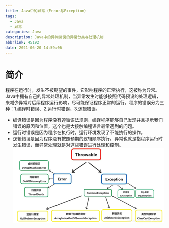 ```yaml
---
title: Java中的异常（Error与Exception）
tags:
  - Java
  - 异常
categories: Java
description: Java中的异常常见的异常分类与处理机制
abbrlink: 45192
date: 2021-06-20 14:59:06
---
```

# 简介
程序在运行时，发生不被期望的事件，它影响程序的正常执行，这被称为异常。Java中拥有自己的异常处理机制，当异常发生时能够按照代码预设的处理逻辑，来减少异常对后续程序运行影响，尽可能保证程序正常的运行。程序的错误分为三种：1.编译时错误、2.运行时错误、3.逻辑错误。
* 编译错误是因为程序没有遵循语法规则，编译程序能够自己发现并且提示我们错误的原因和位置，这个也是大接触编程语言最常遇到的问题。
* 运行时错误是因为程序在执行时，运行环境发现了不能执行的操作。
* 逻辑错误是因为程序没有按照预期的逻辑顺序执行。异常也就是指程序运行时发生错误，而异常处理就是对这些错误进行处理和控制。
![](https://raw.githubusercontent.com/zhjAdm/ImageHosting/main/20210620155311.png)